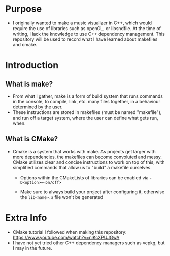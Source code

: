 # Purpose
* I originally wanted to make a music visualizer in C++, which would require the use of libraries such as openGL, or libsndfile. At the time of writing, I lack the knowledge to use C++ dependency management. This repository will be used to record what I have learned about makefiles and cmake.

# Introduction
## What is make?
* From what I gather, make is a form of build system that runs commands in the console, to compile, link, etc. many files together, in a behaviour determined by the user.
* These instructions are stored in makefiles (must be named "makefile"), and run off a target system, where the user can define what gets run, when.

## What is CMake?
* Cmake is a system that works with make. As projects get larger with more dependencies, the makefiles can become convoluted and messy. CMake utilizes clear and concise instructions to work on top of this, with simplified commands that allow us to "build" a makefile ourselves.
    * Options within the CMakeLists of libraries can be enabled via `-D<option>=<on/off>`

    * Make sure to always build your project after configuring it, otherwise the `lib<name>.a` file won't be generated
# Extra Info
* CMake tutorial I followed when making this repository: https://www.youtube.com/watch?v=nlKcXPUJGwA
* I have not yet tried other C++ dependency managers such as vcpkg, but I may in the future.